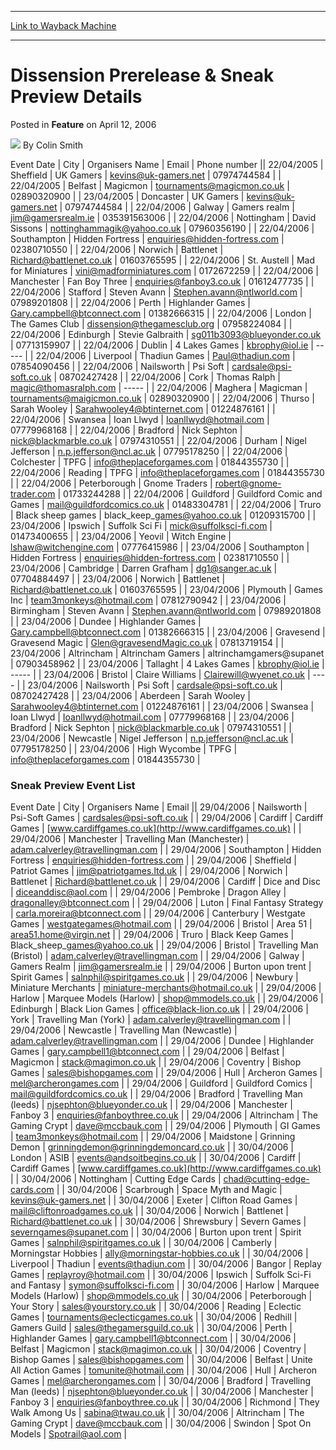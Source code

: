
---
[Link to Wayback Machine](https://web.archive.org/web/20210502010953/https://magic.wizards.com/en/articles/archive/feature/dissension-prerelease-sneak-preview-details-2006-04-12)

[_metadata_:author]:- "Colin Smith"
[_metadata_:description]:- "Event DateCityOrganisers NameEmailPhone number22/04/2005SheffieldUK Gamerskevins@uk-gamers.net0797474458422/04/2005BelfastMagicmontournaments@magicmon.co.uk0289032090023/04/2005DoncasterUK Gamerskevins@uk-gamers.net0797474458422/04/2006GalwayGamers realmjim@gamersrealm.ie03539156300622/04/2006NottinghamDavid"
[_metadata_:generator]:- "Drupal 7 (http://drupal.org)"
[_metadata_:node]:- "639421"
[_metadata_:publish_date]:- "2006-04-12"
[_metadata_:source]:- "div-main-content"
[_metadata_:title]:- "Dissension Prerelease & Sneak Preview Details"
[_metadata_:wayback_capture_timestamp]:- "2021-05-02 01:09:53"
[_metadata_:wayback_raw_url]:- "https://web.archive.org/web/20210502010953id_/https://magic.wizards.com/en/articles/archive/feature/dissension-prerelease-sneak-preview-details-2006-04-12"
[_metadata_:wayback_url]:- "https://magic.wizards.com/en/articles/archive/feature/dissension-prerelease-sneak-preview-details-2006-04-12"
---


Dissension Prerelease & Sneak Preview Details
=============================================



 Posted in **Feature**
 on April 12, 2006 






![](https://media.magic.wizards.com/styles/auth_small/public/generic-avatar-150_344.png)
By Colin Smith














 Event Date | City | Organisers Name | Email | Phone number || 22/04/2005 | Sheffield | UK Gamers | kevins@uk-gamers.net | 07974744584 |
| 22/04/2005 | Belfast | Magicmon | tournaments@magicmon.co.uk | 02890320900 |
| 23/04/2005 | Doncaster | UK Gamers | kevins@uk-gamers.net | 07974744584 |
| 22/04/2006 | Galway | Gamers realm | jim@gamersrealm.ie | 035391563006 |
| 22/04/2006 | Nottingham | David Sissons | nottinghammagik@yahoo.co.uk | 07960356190 |
| 22/04/2006 | Southampton | Hidden Fortress | enquiries@hidden-fortress.com | 02380710550 |
| 22/04/2006 | Norwich | Battlenet | Richard@battlenet.co.uk | 01603765595 |
| 22/04/2006 | St. Austell | Mad for Miniatures | vini@madforminiatures.com | 0172672259 |
| 22/04/2006 | Manchester | Fan Boy Three | enquiries@fanboy3.co.uk | 01612477735 |
| 22/04/2006 | Stafford | Steven Avann | Stephen.avann@ntlworld.com | 07989201808 |
| 22/04/2006 | Perth | Highlander Games | Gary.campbell@btconnect.com | 01382666315 |
| 22/04/2006 | London | The Games Club | dissension@thegamesclub.org | 07958224084 |
| 22/04/2006 | Edinburgh | Stevie Galbraith | sg011b3093@blueyonder.co.uk | 07713159907 |
| 22/04/2006 | Dublin | 4 Lakes Games | kbrophy@iol.ie | ----- |
| 22/04/2006 | Liverpool | Thadiun Games | Paul@thadiun.com | 07854090456 |
| 22/04/2006 | Nailsworth | Psi Soft | cardsale@psi-soft.co.uk | 08702427428 |
| 22/04/2006 | Cork | Thomas Ralph | magic@thomasralph.com | ----- |
| 22/04/2006 | Maghera | Magicman | tournaments@maigicmon.co.uk | 02890320900 |
| 22/04/2006 | Thurso | Sarah Wooley | Sarahwooley4@btinternet.com | 01224876161 |
| 22/04/2006 | Swansea | Ioan Llwyd | Ioanllwyd@hotmail.com | 07779968168 |
| 22/04/2006 | Bradford | Nick Sephton | nick@blackmarble.co.uk | 07974310551 |
| 22/04/2006 | Durham | Nigel Jefferson | n.p.jefferson@ncl.ac.uk | 07795178250 |
| 22/04/2006 | Colchester | TPFG | info@theplaceforgames.com | 01844355730 |
| 22/04/2006 | Reading | TPFG | info@theplaceforgames.com | 01844355730 |
| 22/04/2006 | Peterborough | Gnome Traders | robert@gnome-trader.com | 01733244288 |
| 22/04/2006 | Guildford | Guildford Comic and Games | mail@guildfordcomics.co.uk | 01483304781 |
| 22/04/2006 | Truro | Black sheep games | black\_keep\_games@yahoo.co.uk | 01209315700 |
| 23/04/2006 | Ipswich | Suffolk Sci Fi | mick@suffolksci-fi.com | 01473400655 |
| 23/04/2006 | Yeovil | Witch Engine | lshaw@witchengine.com | 07776415986 |
| 23/04/2006 | Southampton | Hidden Fortress | enquiries@hidden-fortress.com | 02381710550 |
| 23/04/2006 | Cambridge | Darren Grafham | dg1@sanger.ac.uk | 07704884497 |
| 23/04/2006 | Norwich | Battlenet | Richard@battlenet.co.uk | 01603765595 |
| 23/04/2006 | Plymouth | Games Inc | team3monkeys@hotmail.com | 07812790942 |
| 23/04/2006 | Birmingham | Steven Avann | Stephen.avann@ntlworld.com | 07989201808 |
| 23/04/2006 | Dundee | Highlander Games | Gary.campbell@btconnect.com | 01382666315 |
| 23/04/2006 | Gravesend | Gravesend Magic | Glen@gravesendMagic.co.uk | 07813719154 |
| 23/04/2006 | Altrincham | Altrincham Gamers | altrinchamgamers@supanet | 07903458962 |
| 23/04/2006 | Tallaght | 4 Lakes Games | kbrophy@iol.ie | ----- |
| 23/04/2006 | Bristol | Claire Williams | Clairewill@wyenet.co.uk | ---- |
| 23/04/2006 | Nailsworth | Psi Soft | cardsale@psi-soft.co.uk | 08702427428 |
| 23/04/2006 | Aberdeen | Sarah Wooley | Sarahwooley4@btinternet.com | 01224876161 |
| 23/04/2006 | Swansea | Ioan Llwyd | Ioanllwyd@hotmail.com | 07779968168 |
| 23/04/2006 | Bradford | Nick Sephton | nick@blackmarble.co.uk | 07974310551 |
| 23/04/2006 | Newcastle | Nigel Jefferson | n.p.jefferson@ncl.ac.uk | 07795178250 |
| 23/04/2006 | High Wycombe | TPFG | info@theplaceforgames.com | 01844355730 |

### Sneak Preview Event List




 Event Date | City | Organisers Name | Email || 29/04/2006 | Nailsworth | Psi-Soft Games | cardsales@psi-soft.co.uk |
| 29/04/2006 | Cardiff | Cardiff Games | [www.cardiffgames.co.uk](http://www.cardiffgames.co.uk) |
| 29/04/2006 | Manchester | Travelling Man (Manchester) | adam.calverley@travellingman.com |
| 29/04/2006 | Southampton | Hidden Fortress | enquiries@hidden-fortress.com |
| 29/04/2006 | Sheffield | Patriot Games | jim@patriotgames.ltd.uk |
| 29/04/2006 | Norwich | Battlenet | Richard@battlenet.co.uk |
| 29/04/2006 | Cardiff | Dice and Disc | diceanddisc@aol.com |
| 29/04/2006 | Pembroke | Dragon Alley | dragonalley@btconnect.com |
| 29/04/2006 | Luton | Final Fantasy Strategy | carla.moreira@btconnect.com |
| 29/04/2006 | Canterbury | Westgate Games | westgategames@hotmail.com |
| 29/04/2006 | Bristol | Area 51 | area51.home@virgin.net |
| 29/04/2006 | Truro | Black Keep Games | Black\_sheep\_games@yahoo.co.uk |
| 29/04/2006 | Bristol | Travelling Man (Bristol) | adam.calverley@travellingman.com |
| 29/04/2006 | Galway | Gamers Realm | jim@gamersrealm.ie |
| 29/04/2006 | Burton upon trent | Spirit Games  | salnphil@spiritgames.co.uk |
| 29/04/2006 | Newbury | Miniature Merchants | miniature-merchants@hotmail.co.uk |
| 29/04/2006 | Harlow | Marquee Models (Harlow) | shop@mmodels.co.uk |
| 29/04/2006 | Edinburgh | Black Lion Games | office@black-lion.co.uk |
| 29/04/2006 | York | Travelling Man (York) | adam.calverley@travellingman.com |
| 29/04/2006 | Newcastle | Travelling Man (Newcastle) | adam.calverley@travellingman.com |
| 29/04/2006 | Dundee | Highlander Games | gary.campbell1@btconnect.com |
| 29/04/2006 | Belfast | Magicmon | stack@magimon.co.uk |
| 29/04/2006 | Coventry | Bishop Games | sales@bishopgames.com |
| 29/04/2006 | Hull | Archeron Games | mel@archerongames.com |
| 29/04/2006 | Guildford | Guildford Comics  | mail@guildfordcomics.co.uk |
| 29/04/2006 | Bradford | Travelling Man (leeds) | njsephton@blueyonder.co.uk |
| 29/04/2006 | Manchester | Fanboy 3 | enquiries@fanboythree.co.uk |
| 29/04/2006 | Altrincham | The Gaming Crypt | dave@mccbauk.com |
| 29/04/2006 | Plymouth | GI Games | team3monkeys@hotmail.com |
| 29/04/2006 | Maidstone | Grinning Demon | grinningdemon@grinningdemoncard.co.uk |
| 30/04/2006 | London | ASIB | events@andsoitbegins.co.uk |
| 30/04/2006 | Cardiff | Cardiff Games | [www.cardiffgames.co.uk](http://www.cardiffgames.co.uk) |
| 30/04/2006 | Nottingham | Cutting Edge Cards | chad@cutting-edge-cards.com |
| 30/04/2006 | Scarbrough | Space Myth and Magic | kevins@uk-gamers.net |
| 30/04/2006 | Exeter | Clifton Road Games | mail@cliftonroadgames.co.uk |
| 30/04/2006 | Norwich | Battlenet | Richard@battlenet.co.uk |
| 30/04/2006 | Shrewsbury | Severn Games | severngames@supanet.com |
| 30/04/2006 | Burton upon trent | Spirit Games  | salnphil@spiritgames.co.uk |
| 30/04/2006 | Camberly | Morningstar Hobbies | ally@morningstar-hobbies.co.uk |
| 30/04/2006 | Liverpool | Thadiun | events@thadiun.com |
| 30/04/2006 | Bangor | Replay Games | replayroy@hotmail.com |
| 30/04/2006 | Ipswich | Suffolk Sci-Fi and Fantasy | symon@suffolksci-fi.com |
| 30/04/2006 | Harlow | Marquee Models (Harlow) | shop@mmodels.co.uk |
| 30/04/2006 | Peterborough | Your Story | sales@yourstory.co.uk |
| 30/04/2006 | Reading | Eclectic Games | tournaments@eclecticgames.co.uk |
| 30/04/2006 | Redhill | Gamers Guild | sales@thegamersguild.co.uk |
| 30/04/2006 | Perth | Highlander Games | gary.campbell1@btconnect.com |
| 30/04/2006 | Belfast | Magicmon | stack@magimon.co.uk |
| 30/04/2006 | Coventry | Bishop Games | sales@bishopgames.com |
| 30/04/2006 | Belfast | Unite All Action Games | tomunite@hotmail.com |
| 30/04/2006 | Hull | Archeron Games | mel@archerongames.com |
| 30/04/2006 | Bradford | Travelling Man (leeds) | njsephton@blueyonder.co.uk |
| 30/04/2006 | Manchester | Fanboy 3 | enquiries@fanboythree.co.uk |
| 30/04/2006 | Richmond | They Walk Among Us | sabina@twau.co.uk |
| 30/04/2006 | Altrincham | The Gaming Crypt | dave@mccbauk.com |
| 30/04/2006 | Swindon | Spot On Models | Spotrail@aol.com |







